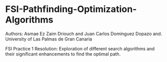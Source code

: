 # FSI-Pathfinding-Optimization-Algorithms
Authors: Asmae Ez Zaim Driouch and Juan Carlos Domínguez Dopazo and. University of Las Palmas de Gran Canaria

FSI Practice 1 Resolution: Exploration of different search algorithms and their significant enhancements to find the optimal path.
